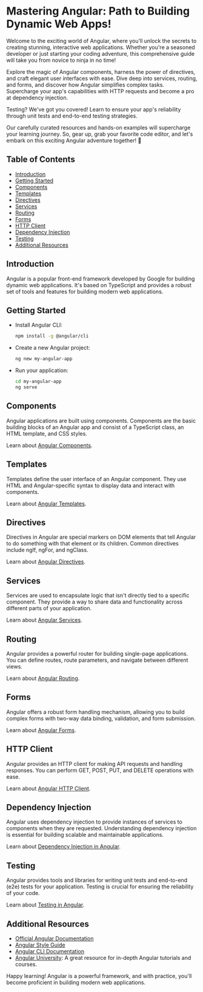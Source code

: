 # Mastering Angular: Path to Building Dynamic Web Apps!

Welcome to the exciting world of Angular, where you'll unlock the secrets to creating stunning, interactive web
applications. Whether you're a seasoned developer or just starting your coding adventure, this comprehensive guide will
take you from novice to ninja in no time!

Explore the magic of Angular components, harness the power of directives, and craft elegant user interfaces with ease.
Dive deep into services, routing, and forms, and discover how Angular simplifies complex tasks. Supercharge your app's
capabilities with HTTP requests and become a pro at dependency injection.

Testing? We've got you covered! Learn to ensure your app's reliability through unit tests and end-to-end testing
strategies.

Our carefully curated resources and hands-on examples will supercharge your learning journey. So, gear up, grab your
favorite code editor, and let's embark on this exciting Angular adventure together! 🌟

## Table of Contents

- [Introduction](#introduction)
- [Getting Started](#getting-started)
- [Components](#components)
- [Templates](#templates)
- [Directives](#directives)
- [Services](#services)
- [Routing](#routing)
- [Forms](#forms)
- [HTTP Client](#http-client)
- [Dependency Injection](#dependency-injection)
- [Testing](#testing)
- [Additional Resources](#additional-resources)

## Introduction

Angular is a popular front-end framework developed by Google for building dynamic web applications. It's based on
TypeScript and provides a robust set of tools and features for building modern web applications.

## Getting Started

- Install Angular CLI:
  ```bash
  npm install -g @angular/cli

- Create a new Angular project:
    ```bash
    ng new my-angular-app

- Run your application:
    ```bash
  cd my-angular-app
  ng serve

## Components

Angular applications are built using components. Components are the basic building blocks of an Angular app and consist
of a TypeScript class, an HTML template, and CSS styles.

Learn about [Angular Components](https://angular.io/guide/component-overview).

## Templates

Templates define the user interface of an Angular component. They use HTML and Angular-specific syntax to display data
and interact with components.

Learn about [Angular Templates](https://angular.io/api/core/ng-template).

## Directives

Directives in Angular are special markers on DOM elements that tell Angular to do something with that element or its
children. Common directives include ngIf, ngFor, and ngClass.

Learn about [Angular Directives](https://angular.io/guide/built-in-directives).

## Services

Services are used to encapsulate logic that isn't directly tied to a specific component. They provide a way to share
data and functionality across different parts of your application.

Learn about [Angular Services](https://angular.io/tutorial/tour-of-heroes/toh-pt4).

## Routing

Angular provides a powerful router for building single-page applications. You can define routes, route parameters, and
navigate between different views.

Learn about [Angular Routing](https://angular.io/tutorial/tour-of-heroes/toh-pt5).

## Forms

Angular offers a robust form handling mechanism, allowing you to build complex forms with two-way data binding,
validation, and form submission.

Learn about [Angular Forms](https://angular.io/guide/forms-overview).

## HTTP Client

Angular provides an HTTP client for making API requests and handling responses. You can perform GET, POST, PUT, and
DELETE operations with ease.

Learn about [Angular HTTP Client](https://angular.io/guide/understanding-communicating-with-http).

## Dependency Injection

Angular uses dependency injection to provide instances of services to components when they are requested. Understanding
dependency injection is essential for building scalable and maintainable applications.

Learn about [Dependency Injection in Angular](https://angular.io/guide/dependency-injection-overview).

## Testing

Angular provides tools and libraries for writing unit tests and end-to-end (e2e) tests for your application. Testing is
crucial for ensuring the reliability of your code.

Learn about [Testing in Angular](https://angular.io/guide/testing-components-basics).

## Additional Resources

- [Official Angular Documentation](https://angular.io/)
- [Angular Style Guide](https://angular.io/guide/docs-style-guide)
- [Angular CLI Documentation](https://angular.io/cli)
- [Angular University](https://angular-university.io/): A great resource for in-depth Angular tutorials and courses.

Happy learning! Angular is a powerful framework, and with practice, you'll become proficient in building modern web
applications.
